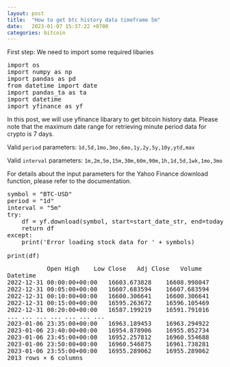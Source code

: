 ```yaml
---
layout: post
title:  "How to get btc history data timeframe 5m"
date:   2023-01-07 15:37:22 +0700
categories: bitcoin
---
```

First step: We need to import some required libaries
<pre>
import os
import numpy as np
import pandas as pd
from datetime import date
import pandas_ta as ta
import datetime
import yfinance as yf
</pre>

In this post, we will use yfinance libarary to get bitcoin history data.
Please note that the maximum date range for retrieving minute period data for crypto is 7 days.

Valid `period` parameters: `1d,5d,1mo,3mo,6mo,1y,2y,5y,10y,ytd,max`

Valid `interval` parameters: `1m,2m,5m,15m,30m,60m,90m,1h,1d,5d,1wk,1mo,3mo`

For details about the input parameters for the Yahoo Finance download function, please refer to the documentation.

<pre>
symbol = "BTC-USD"
period = "1d"
interval = "5m"
try:
    df = yf.download(symbol, start=start_date_str, end=today_date_str, period=period, interval=interval, prepost=prepost)
    return df
except:
    print('Error loading stock data for ' + symbols)

print(df)
</pre>

<pre>
           Open	High	Low	Close	Adj Close	Volume
Datetime						
2022-12-31 00:00:00+00:00	16603.673828	16608.998047	16603.673828	16608.707031	16608.707031	0
2022-12-31 00:05:00+00:00	16607.683594	16607.683594	16603.171875	16604.455078	16604.455078	11272192
2022-12-31 00:10:00+00:00	16600.306641	16600.306641	16595.078125	16595.078125	16595.078125	27757568
2022-12-31 00:15:00+00:00	16595.263672	16596.105469	16588.130859	16588.130859	16588.130859	18241536
2022-12-31 00:20:00+00:00	16587.199219	16591.791016	16587.199219	16591.367188	16591.367188	13036544
...	...	...	...	...	...	...
2023-01-06 23:35:00+00:00	16963.189453	16963.294922	16958.974609	16958.974609	16958.974609	4855808
2023-01-06 23:40:00+00:00	16954.878906	16955.052734	16952.363281	16952.363281	16952.363281	2331648
2023-01-06 23:45:00+00:00	16952.257812	16960.554688	16950.267578	16960.554688	16960.554688	5063680
2023-01-06 23:50:00+00:00	16960.546875	16961.738281	16958.941406	16958.941406	16958.941406	10934272
2023-01-06 23:55:00+00:00	16955.289062	16955.289062	16953.457031	16953.457031	16953.457031	4553728
2013 rows × 6 columns
</pre>
